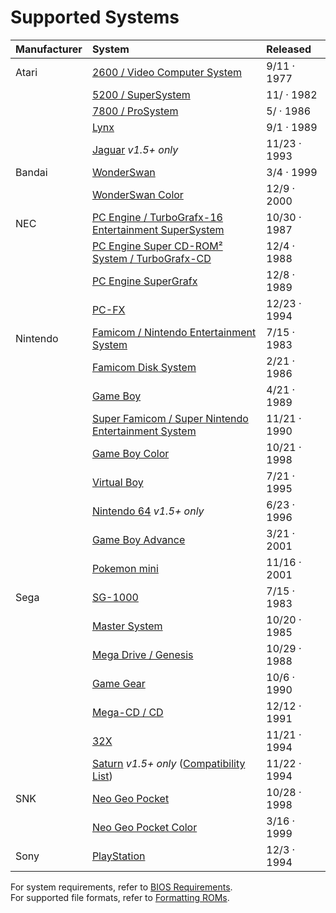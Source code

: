 # Supported Systems



| Manufacturer | System | Released |
| :--- | :--- | :--- |
| Atari | [2600 / Video Computer System](https://en.wikipedia.org/wiki/Atari_2600) | 9/11 · 1977 |
|  | [5200 / SuperSystem](https://en.wikipedia.org/wiki/Atari_5200) | 11/ · 1982 |
|  | [7800 / ProSystem](https://en.wikipedia.org/wiki/Atari_7800) | 5/ · 1986 |
|  | [Lynx](https://en.wikipedia.org/wiki/Atari_Lynx) | 9/1 · 1989 |
|  | [Jaguar](https://en.wikipedia.org/wiki/Atari_Jaguar) _v1.5+ only_ | 11/23 · 1993 |
| Bandai | [WonderSwan](https://en.wikipedia.org/wiki/WonderSwan) | 3/4 · 1999 |
|  | [WonderSwan Color](https://en.wikipedia.org/wiki/WonderSwan) | 12/9 · 2000 |
| NEC | [PC Engine / TurboGrafx-16 Entertainment SuperSystem](https://en.wikipedia.org/wiki/TurboGrafx-16) | 10/30 · 1987 |
|  | [PC Engine Super CD-ROM² System / TurboGrafx-CD](https://en.wikipedia.org/wiki/TurboGrafx-16#CD-ROM_add-ons) | 12/4 · 1988 |
|  | [PC Engine SuperGrafx](https://en.wikipedia.org/wiki/PC_Engine_SuperGrafx) | 12/8 · 1989 |
|  | [PC-FX](https://en.wikipedia.org/wiki/PC-FX) | 12/23 · 1994 |
| Nintendo | [Famicom / Nintendo Entertainment System](https://en.wikipedia.org/wiki/Nintendo_Entertainment_System) | 7/15 · 1983 |
|  | [Famicom Disk System](https://en.wikipedia.org/wiki/Family_Computer_Disk_System) | 2/21 · 1986 |
|  | [Game Boy](https://en.wikipedia.org/wiki/Game_Boy) | 4/21 · 1989 |
|  | [Super Famicom / Super Nintendo Entertainment System](https://en.wikipedia.org/wiki/Super_Nintendo_Entertainment_System) | 11/21 · 1990 |
|  | [Game Boy Color](https://en.wikipedia.org/wiki/Game_Boy_Color) | 10/21 · 1998 |
|  | [Virtual Boy](https://en.wikipedia.org/wiki/Virtual_Boy) | 7/21 · 1995 |
|  | [Nintendo 64](https://en.wikipedia.org/wiki/Nintendo_64) _v1.5+ only_ | 6/23 · 1996 |
|  | [Game Boy Advance](https://en.wikipedia.org/wiki/Game_Boy_Advance) | 3/21 · 2001 |
|  | [Pokemon mini](https://en.wikipedia.org/wiki/Pokémon_Mini) | 11/16 · 2001 |
| Sega | [SG-1000](https://en.wikipedia.org/wiki/SG-1000) | 7/15 · 1983 |
|  | [Master System](https://en.wikipedia.org/wiki/Master_System) | 10/20 · 1985 |
|  | [Mega Drive / Genesis](https://en.wikipedia.org/wiki/Sega_Genesis) | 10/29 · 1988 |
|  | [Game Gear](https://en.wikipedia.org/wiki/Game_Gear) | 10/6 · 1990 |
|  | [Mega-CD / CD](https://en.wikipedia.org/wiki/Sega_CD) | 12/12 · 1991 |
|  | [32X](https://en.wikipedia.org/wiki/32X) | 11/21 · 1994 |
|  | [Saturn](https://en.wikipedia.org/wiki/Sega_Saturn) _v1.5+ only_ \([Compatibility List](http://wiki.yabause.org/index.php5?title=Compatibility_list)\) | 11/22 · 1994 |
| SNK | [Neo Geo Pocket](https://en.wikipedia.org/wiki/Neo_Geo_Pocket) | 10/28 · 1998 |
|  | [Neo Geo Pocket Color](https://en.wikipedia.org/wiki/Neo_Geo_Pocket_Color) | 3/16 · 1999 |
| Sony | [PlayStation](https://en.wikipedia.org/wiki/PlayStation_) | 12/3 · 1994 |

For system requirements, refer to [BIOS Requirements](../installation-and-usage/bios-requirements.md).  
For supported file formats, refer to [Formatting ROMs](../installation-and-usage/roms/formatting-roms.md).

